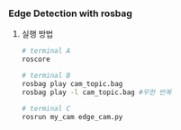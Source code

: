 ### Edge Detection with rosbag

1. 실행 방법

    ```bash
    # terminal A
    roscore

    # terminal B
    rosbag play cam_topic.bag
    rosbag play -l cam_topic.bag #무한 반복

    # terminal C
    rosrun my_cam edge_cam.py
    ```
